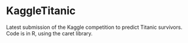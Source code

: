 # KaggleTitanic
Latest submission of the Kaggle competition to predict Titanic survivors. Code is in R, using the caret library. 
